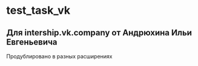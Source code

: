 # test_task_vk
## Для intership.vk.company от Андрюхина Ильи Евгеньевича
Продублировано в разных расширениях
